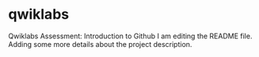 # qwiklabs
Qwiklabs Assessment: Introduction to Github
I am editing the README file. Adding some more details about the project description.
